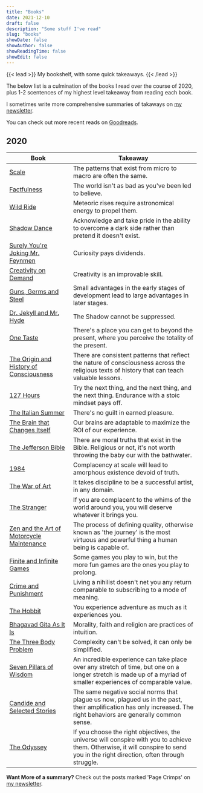 ```yaml
---
title: "Books"
date: 2021-12-10
draft: false
description: "Some stuff I've read"
slug: "books"
showDate: false
showAuthor: false
showReadingTime: false
showEdit: false
---
```


{{< lead >}}
My bookshelf, with some quick takeaways.
{{< /lead >}}

The below list is a culmination of the books I read over the course of 2020, plus 1-2 scentences of my highest level takeaway from reading each book. 

I sometimes write more comprehensive summaries of takaways on [my newsletter](https://thebenjamin.substack.com/).

You can check out more recent reads on [Goodreads](https://www.goodreads.com/user/show/101023371-benjamin-anderson).

## 2020

| Book                                        | Takeaway                      |
| ---------------------------------------------- | ---------------------------- |
| [Scale](https://amzn.to/3okrdgZ )   | The patterns that exist from micro to macro are often the same.  |
| [Factfulness](https://amzn.to/394MGnD)       | The world isn't as bad as you've been led to believe.   |
| [Wild Ride](https://amzn.to/35coyhG%20)               | Meteoric rises require astronomical energy to propel them.                 |
| [Shadow Dance](https://amzn.to/394N4T7) | Acknowledge and take pride in the ability to overcome a dark side rather than pretend it doesn't exist.              | [Scale](https://amzn.to/3okrdgZ )   | The patterns that exist from micro to macro are often the same.  |
| [Surely You're Joking Mr. Feynmen](https://amzn.to/2Mu66un)        | Curiosity pays dividends.    |
| [Creativity on Demand](https://amzn.to/3hPuJgO)               | Creativity is an improvable skill.                  |
| [Guns, Germs and Steel](https://amzn.to/3hO7549) | Small advantages in the early stages of development lead to large advantages in later stages.              | [Scale](https://amzn.to/3okrdgZ )   | The patterns that exist from micro to macro are often the same.  |
| [Dr. Jekyll and Mr. Hyde](https://amzn.to/3omLNNw%20)       | The Shadow cannot be suppressed.   |
| [One Taste](https://amzn.to/3onv5O5)               | There's a place you can get to beyond the present, where you perceive the totality of the present.                 |
| [The Origin and History of Consciousness](https://amzn.to/3bcrsXt) | There are consistent patterns that reflect the nature of consciousness across the religious texts of history that can teach valuable lessons.               |    [A Crack in Creation](https://amzn.to/3bfijxy)               | We are strikingly close to the ability to alter the genome to desired outcomes.           |
| [127 Hours](https://amzn.to/3bfitVG) | Try the next thing, and the next thing, and the next thing. Endurance with a stoic mindset pays off.   
| [The Italian Summer](https://amzn.to/35cqJlm)       | There's no guilt in earned pleasure.    |
| [The Brain that Changes Itself](https://amzn.to/2L0W5ES)               | Our brains are adaptable to maximize the ROI of our experience.               |
| [The Jefferson Bible](https://amzn.to/2MGPZd9) | There are moral truths that exist in the Bible. Religious or not, it's not worth throwing the baby our with the bathwater.
| [1984](https://amzn.to/3pSbINu) | Complacency at scale will lead to amorphous existence devoid of truth.  
| [The War of Art](https://amzn.to/38ivStX)       | It takes discipline to be a successful artist, in any domain.     |
| [The Stranger](https://amzn.to/3pPKbMw)               | If you are complacent to the whims of the world around you, you will deserve whatever it brings you.        |
| [Zen and the Art of Motorcycle Maintenance](https://amzn.to/2MIDT3n) | The process of defining quality, otherwise known as 'the journey' is the most virtuous and powerful thing a human being is capable of.         
| [Finite and Infinite Games](https://amzn.to/2L0YJui) | Some games you play to win, but the more fun games are the ones you play to prolong. 
| [Crime and Punishment](https://amzn.to/35gnB8h)       | Living a nihilist doesn't net you any return comparable to subscribing to a mode of meaning.    |
| [The Hobbit](https://amzn.to/395NBnU)               | You experience adventure as much as it experiences you.      |
| [Bhagavad Gita As It Is](https://amzn.to/2MIEGBn) | Morality, faith and religion are practices of intuition.      
| [The Three Body Problem](https://amzn.to/2MIEX7n)       | Complexity can't be solved, it can only be simplified.    |
| [Seven Pillars of Wisdom ](https://amzn.to/2L5vKVW)               | An incredible experience can take place over any stretch of time, but one on a longer stretch is made up of a myriad of smaller experiences of comparable value.       |
| [Candide and Selected Stories](https://amzn.to/2MIEGBn) | The same negative social norms that plague us now, plagued us in the past, their amplification has only increased. The right behaviors are generally common sense.        |
| [The Odyssey](https://amzn.to/3nfaN88) | If you choose the right objectives, the universe will conspire with you to achieve them. Otherwise, it will conspire to send you in the right direction, often through struggle.      | 

**Want More of a summary?** Check out the posts marked 'Page Crimps' on [my newsletter](https://thebenjamin.substack.com/).

   